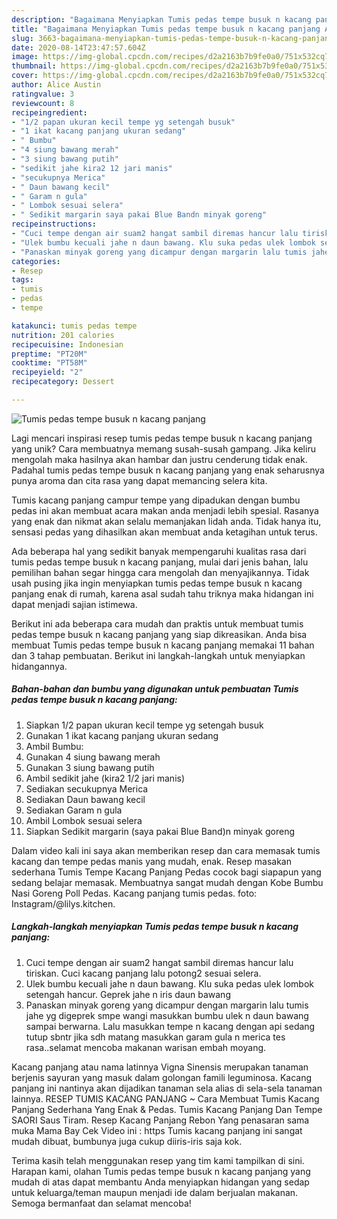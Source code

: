 ```yaml
---
description: "Bagaimana Menyiapkan Tumis pedas tempe busuk n kacang panjang Anti Gagal"
title: "Bagaimana Menyiapkan Tumis pedas tempe busuk n kacang panjang Anti Gagal"
slug: 3663-bagaimana-menyiapkan-tumis-pedas-tempe-busuk-n-kacang-panjang-anti-gagal
date: 2020-08-14T23:47:57.604Z
image: https://img-global.cpcdn.com/recipes/d2a2163b7b9fe0a0/751x532cq70/tumis-pedas-tempe-busuk-n-kacang-panjang-foto-resep-utama.jpg
thumbnail: https://img-global.cpcdn.com/recipes/d2a2163b7b9fe0a0/751x532cq70/tumis-pedas-tempe-busuk-n-kacang-panjang-foto-resep-utama.jpg
cover: https://img-global.cpcdn.com/recipes/d2a2163b7b9fe0a0/751x532cq70/tumis-pedas-tempe-busuk-n-kacang-panjang-foto-resep-utama.jpg
author: Alice Austin
ratingvalue: 3
reviewcount: 8
recipeingredient:
- "1/2 papan ukuran kecil tempe yg setengah busuk"
- "1 ikat kacang panjang ukuran sedang"
- " Bumbu"
- "4 siung bawang merah"
- "3 siung bawang putih"
- "sedikit jahe kira2 12 jari manis"
- "secukupnya Merica"
- " Daun bawang kecil"
- " Garam n gula"
- " Lombok sesuai selera"
- " Sedikit margarin saya pakai Blue Bandn minyak goreng"
recipeinstructions:
- "Cuci tempe dengan air suam2 hangat sambil diremas hancur lalu tiriskan. Cuci kacang panjang lalu potong2 sesuai selera."
- "Ulek bumbu kecuali jahe n daun bawang. Klu suka pedas ulek lombok setengah hancur. Geprek jahe n iris daun bawang"
- "Panaskan minyak goreng yang dicampur dengan margarin lalu tumis jahe yg digeprek smpe wangi masukkan bumbu ulek n daun bawang sampai berwarna. Lalu masukkan tempe n kacang dengan api sedang tutup sbntr jika sdh matang masukkan garam gula n merica tes rasa..selamat mencoba makanan warisan embah moyang."
categories:
- Resep
tags:
- tumis
- pedas
- tempe

katakunci: tumis pedas tempe 
nutrition: 201 calories
recipecuisine: Indonesian
preptime: "PT20M"
cooktime: "PT58M"
recipeyield: "2"
recipecategory: Dessert

---
```



![Tumis pedas tempe busuk n kacang panjang](https://img-global.cpcdn.com/recipes/d2a2163b7b9fe0a0/751x532cq70/tumis-pedas-tempe-busuk-n-kacang-panjang-foto-resep-utama.jpg)

Lagi mencari inspirasi resep tumis pedas tempe busuk n kacang panjang yang unik? Cara membuatnya memang susah-susah gampang. Jika keliru mengolah maka hasilnya akan hambar dan justru cenderung tidak enak. Padahal tumis pedas tempe busuk n kacang panjang yang enak seharusnya punya aroma dan cita rasa yang dapat memancing selera kita.

Tumis kacang panjang campur tempe yang dipadukan dengan bumbu pedas ini akan membuat acara makan anda menjadi lebih spesial. Rasanya yang enak dan nikmat akan selalu memanjakan lidah anda. Tidak hanya itu, sensasi pedas yang dihasilkan akan membuat anda ketagihan untuk terus.

Ada beberapa hal yang sedikit banyak mempengaruhi kualitas rasa dari tumis pedas tempe busuk n kacang panjang, mulai dari jenis bahan, lalu pemilihan bahan segar hingga cara mengolah dan menyajikannya. Tidak usah pusing jika ingin menyiapkan tumis pedas tempe busuk n kacang panjang enak di rumah, karena asal sudah tahu triknya maka hidangan ini dapat menjadi sajian istimewa.


Berikut ini ada beberapa cara mudah dan praktis untuk membuat tumis pedas tempe busuk n kacang panjang yang siap dikreasikan. Anda bisa membuat Tumis pedas tempe busuk n kacang panjang memakai 11 bahan dan 3 tahap pembuatan. Berikut ini langkah-langkah untuk menyiapkan hidangannya.

<!--inarticleads1-->

##### Bahan-bahan dan bumbu yang digunakan untuk pembuatan Tumis pedas tempe busuk n kacang panjang:

1. Siapkan 1/2 papan ukuran kecil tempe yg setengah busuk
1. Gunakan 1 ikat kacang panjang ukuran sedang
1. Ambil  Bumbu:
1. Gunakan 4 siung bawang merah
1. Gunakan 3 siung bawang putih
1. Ambil sedikit jahe (kira2 1/2 jari manis)
1. Sediakan secukupnya Merica
1. Sediakan  Daun bawang kecil
1. Sediakan  Garam n gula
1. Ambil  Lombok sesuai selera
1. Siapkan  Sedikit margarin (saya pakai Blue Band)n minyak goreng


Dalam video kali ini saya akan memberikan resep dan cara memasak tumis kacang dan tempe pedas manis yang mudah, enak. Resep masakan sederhana Tumis Tempe Kacang Panjang Pedas cocok bagi siapapun yang sedang belajar memasak. Membuatnya sangat mudah dengan Kobe Bumbu Nasi Goreng Poll Pedas. Kacang panjang tumis pedas. foto: Instagram/@lilys.kitchen. 

<!--inarticleads2-->

##### Langkah-langkah menyiapkan Tumis pedas tempe busuk n kacang panjang:

1. Cuci tempe dengan air suam2 hangat sambil diremas hancur lalu tiriskan. Cuci kacang panjang lalu potong2 sesuai selera.
1. Ulek bumbu kecuali jahe n daun bawang. Klu suka pedas ulek lombok setengah hancur. Geprek jahe n iris daun bawang
1. Panaskan minyak goreng yang dicampur dengan margarin lalu tumis jahe yg digeprek smpe wangi masukkan bumbu ulek n daun bawang sampai berwarna. Lalu masukkan tempe n kacang dengan api sedang tutup sbntr jika sdh matang masukkan garam gula n merica tes rasa..selamat mencoba makanan warisan embah moyang.


Kacang panjang atau nama latinnya Vigna Sinensis merupakan tanaman berjenis sayuran yang masuk dalam golongan famili leguminosa. Kacang panjang ini nantinya akan dijadikan tanaman sela alias di sela-sela tanaman lainnya. RESEP TUMIS KACANG PANJANG ~ Cara Membuat Tumis Kacang Panjang Sederhana Yang Enak &amp; Pedas. Tumis Kacang Panjang Dan Tempe SAORI Saus Tiram. Resep Kacang Panjang Rebon Yang penasaran sama muka Mama Bay Cek Video ini : https Tumis kacang panjang ini sangat mudah dibuat, bumbunya juga cukup diiris-iris saja kok. 

Terima kasih telah menggunakan resep yang tim kami tampilkan di sini. Harapan kami, olahan Tumis pedas tempe busuk n kacang panjang yang mudah di atas dapat membantu Anda menyiapkan hidangan yang sedap untuk keluarga/teman maupun menjadi ide dalam berjualan makanan. Semoga bermanfaat dan selamat mencoba!
